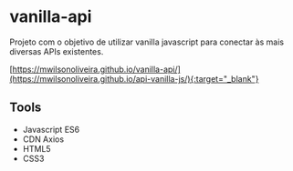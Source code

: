 # vanilla-api
Projeto com o objetivo de utilizar vanilla javascript para conectar às mais diversas APIs existentes.

[https://mwilsonoliveira.github.io/vanilla-api/](https://mwilsonoliveira.github.io/api-vanilla-js/){:target="_blank"}

## Tools
- Javascript ES6
- CDN Axios
- HTML5
- CSS3
